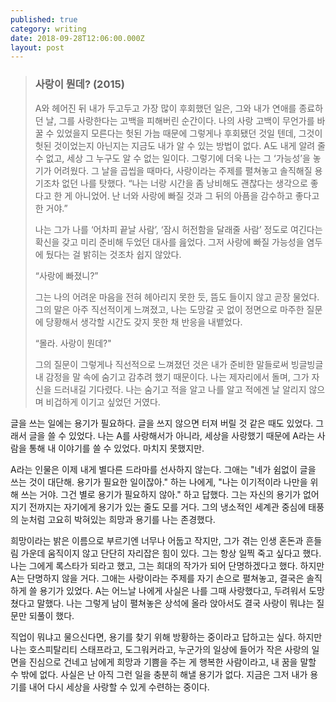 ```yaml
---
published: true
category: writing
date: 2018-09-28T12:06:00.000Z
layout: post
---
```


<blockquote>
  <h3>사랑이 뭔데? (2015)</h3>
  
  <p>A와 헤어진 뒤 내가 두고두고 가장 많이 후회했던 일은, 그와 내가 연애를 종료하던 날, 그를 사랑한다는 고백을 피해버린 순간이다. 나의 사랑 고백이 무언가를 바꿀 수 있었을지 모른다는 헛된 가늠 때문에 그렇게나 후회됐던 것일 텐데, 그것이 헛된 것이었는지 아닌지는 지금도 내가 알 수 있는 방법이 없다. A도 내게 알려 줄 수 없고, 세상 그 누구도 알 수 없는 일이다. 그렇기에 더욱 나는 그 ‘가능성’을 놓기가 어려웠다. 그 날을 곱씹을 때마다, 사랑이라는 주제를 펼쳐놓고 솔직해질 용기조차 없던 나를 탓했다.
“나는 너랑 시간을 좀 낭비해도 괜찮다는 생각으로 좋다고 한 게 아니었어. 난 너와 사랑에 빠질 것과 그 뒤의 아픔을 감수하고 좋다고 한 거야.”</p>

<p>나는 그가 나를 ‘어차피 끝날 사람’, ‘잠시 허전함을 달래줄 사람’ 정도로 여긴다는 확신을 갖고 미리 준비해 두었던 대사를 읊었다. 그저 사랑에 빠질 가능성을 염두에 뒀다는 걸 밝히는 것조차 쉽지 않았다.</p>

<p>“사랑에 빠졌니?”</p>

<p>그는 나의 어려운 마음을 전혀 헤아리지 못한 듯, 뜸도 들이지 않고 곧장 물었다. 그의 말은 아주 직선적이게 느껴졌고, 나는 도망갈 곳 없이 정면으로 마주한 질문에 당황해서 생각할 시간도 갖지 못한 채  반응을 내뱉었다.</p>

<p>“몰라. 사랑이 뭔데?"</p>

<p>그의 질문이 그렇게나 직선적으로 느껴졌던 것은 내가 준비한 말들로써 빙글빙글 내 감정을 말 속에 숨기고 감추려 했기 때문이다. 나는 제자리에서 돌며, 그가 자신을 드러내길 기다렸다. 나는 숨기고 적을 알고 나를 알고 적에겐 날 알리지 않으며 비겁하게 이기고 싶었던 거였다.</p>
</blockquote>

글을 쓰는 일에는 용기가 필요하다. 글을 쓰지 않으면 터져 버릴 것 같은 때도 있었다. 그래서 글을 쓸 수 있었다. 나는 A를 사랑해서가 아니라, 세상을 사랑했기 때문에 A라는 사람을 통해 내 이야기를 쓸 수 있었다. 마치지 못했지만.

A라는 인물은 이제 내게 별다른 드라마를 선사하지 않는다. 그애는 "네가 쉼없이 글을 쓰는 것이 대단해. 용기가 필요한 일이잖아." 하는 나에게, "나는 이기적이라 나만을 위해 쓰는 거야. 그건 별로 용기가 필요하지 않아." 하고 답했다. 그는 자신의 용기가 없어지기 전까지는 자기에게 용기가 있는 줄도 모를 거다. 그의 냉소적인 세계관 중심에 태풍의 눈처럼 고요히 박혀있는 희망과 용기를 나는 존경했다.

희망이라는 밝은 이름으로 부르기엔 너무나 어둡고 작지만, 그가 겪는 인생 혼돈과 흔들림 가운데 움직이지 않고 단단히 자리잡은 힘이 있다. 그는 항상 일찍 죽고 싶다고 했다. 나는 그에게 록스타가 되라고 했고, 그는 희대의 작가가 되어 단명하겠다고 했다. 하지만 A는 단명하지 않을 거다. 그애는 사랑이라는 주제를 자기 손으로 펼쳐놓고, 결국은 솔직하게 쓸 용기가 있었다. A는 어느날 나에게 사실은 나를 그때 사랑했다고, 두려워서 도망쳤다고 말했다. 나는 그렇게 남이 펼쳐놓은 상석에 올라 앉아서도 결국 사랑이 뭐냐는 질문만 되풀이 했다.

직업이 뭐냐고 물으신다면, 용기를 찾기 위해 방황하는 중이라고 답하고는 싶다. 하지만 나는 호스피탈리티 스태프라고, 도그워커라고, 누군가의 일상에 들어가 작은 사랑의 일면을 진심으로 건네고 남에게 희망과 기쁨을 주는 게 행복한 사람이라고, 내 꿈을 말할 수 밖에 없다. 사실은 난 아직 그런 일을 충분히 해낼 용기가 없다. 지금은 그저 내가 용기를 내어 다시 세상을 사랑할 수 있게 수련하는 중이다.
